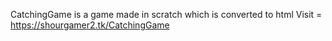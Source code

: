 CatchingGame is a game made in scratch which is converted to html
Visit = https://shourgamer2.tk/CatchingGame 


